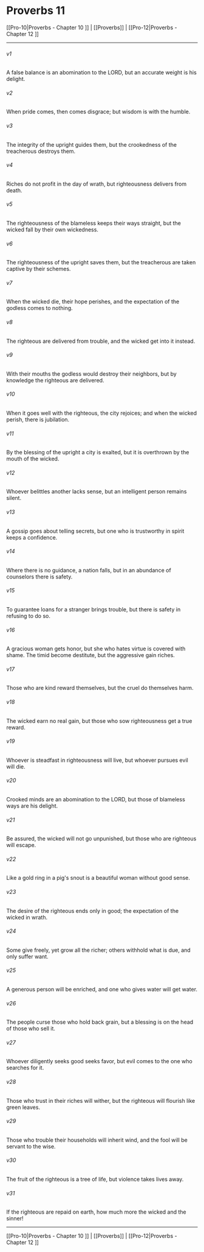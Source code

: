 # Proverbs 11

[[Pro-10|Proverbs - Chapter 10 ]] | [[Proverbs]] | [[Pro-12|Proverbs - Chapter 12 ]]
***

###### v1
A false balance is an abomination to the LORD, but an accurate weight is his delight.
###### v2
When pride comes, then comes disgrace; but wisdom is with the humble.
###### v3
The integrity of the upright guides them, but the crookedness of the treacherous destroys them.
###### v4
Riches do not profit in the day of wrath, but righteousness delivers from death.
###### v5
The righteousness of the blameless keeps their ways straight, but the wicked fall by their own wickedness.
###### v6
The righteousness of the upright saves them, but the treacherous are taken captive by their schemes.
###### v7
When the wicked die, their hope perishes, and the expectation of the godless comes to nothing.
###### v8
The righteous are delivered from trouble, and the wicked get into it instead.
###### v9
With their mouths the godless would destroy their neighbors, but by knowledge the righteous are delivered.
###### v10
When it goes well with the righteous, the city rejoices; and when the wicked perish, there is jubilation.
###### v11
By the blessing of the upright a city is exalted, but it is overthrown by the mouth of the wicked.
###### v12
Whoever belittles another lacks sense, but an intelligent person remains silent.
###### v13
A gossip goes about telling secrets, but one who is trustworthy in spirit keeps a confidence.
###### v14
Where there is no guidance, a nation falls, but in an abundance of counselors there is safety.
###### v15
To guarantee loans for a stranger brings trouble, but there is safety in refusing to do so.
###### v16
A gracious woman gets honor, but she who hates virtue is covered with shame. The timid become destitute, but the aggressive gain riches.
###### v17
Those who are kind reward themselves, but the cruel do themselves harm.
###### v18
The wicked earn no real gain, but those who sow righteousness get a true reward.
###### v19
Whoever is steadfast in righteousness will live, but whoever pursues evil will die.
###### v20
Crooked minds are an abomination to the LORD, but those of blameless ways are his delight.
###### v21
Be assured, the wicked will not go unpunished, but those who are righteous will escape.
###### v22
Like a gold ring in a pig's snout is a beautiful woman without good sense.
###### v23
The desire of the righteous ends only in good; the expectation of the wicked in wrath.
###### v24
Some give freely, yet grow all the richer; others withhold what is due, and only suffer want.
###### v25
A generous person will be enriched, and one who gives water will get water.
###### v26
The people curse those who hold back grain, but a blessing is on the head of those who sell it.
###### v27
Whoever diligently seeks good seeks favor, but evil comes to the one who searches for it.
###### v28
Those who trust in their riches will wither, but the righteous will flourish like green leaves.
###### v29
Those who trouble their households will inherit wind, and the fool will be servant to the wise.
###### v30
The fruit of the righteous is a tree of life, but violence takes lives away.
###### v31
If the righteous are repaid on earth, how much more the wicked and the sinner!

***

[[Pro-10|Proverbs - Chapter 10 ]] | [[Proverbs]] | [[Pro-12|Proverbs - Chapter 12 ]]

